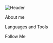  ![Header](https://github.com/IsaAgverdiev/IsaAgverdiev/blob/main/assets/isa.png)

About me

Languages and Tools

Follow Me

